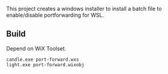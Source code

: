 This project creates a windows installer to install a batch file to enable/disable portforwarding for WSL.

## Build

Depend on WiX Toolset.

```
candle.exe port-forward.wxs
light.exe port-forward.wixobj
```

